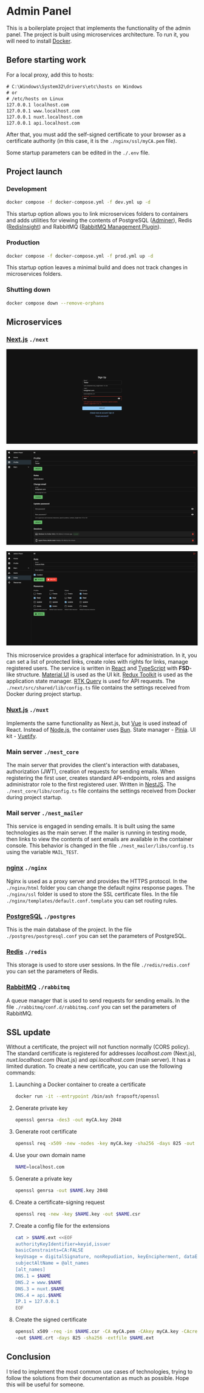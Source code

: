 # Admin Panel

This is a boilerplate project that implements the functionality of the admin panel.
The project is built using microservices architecture.
To run it, you will need to install [Docker](https://github.com/docker).

## Before starting work

For a local proxy, add this to hosts:

```
# C:\Windows\System32\drivers\etc\hosts on Windows
# or
# /etc/hosts on Linux
127.0.0.1 localhost.com
127.0.0.1 www.localhost.com
127.0.0.1 nuxt.localhost.com
127.0.0.1 api.localhost.com
```

After that, you must add the self-signed certificate to your browser as a certificate authority (in this case, it is the `./nginx/ssl/myCA.pem` file).

Some startup parameters can be edited in the `./.env` file.

## Project launch

### Development

```sh
docker compose -f docker-compose.yml -f dev.yml up -d
```

This startup option allows you to link microservices folders to containers and adds utilities for viewing the contents of PostgreSQL ([Adminer](https://github.com/vrana/adminer)), Redis ([RedisInsight](https://github.com/RedisInsight/RedisInsight)) and RabbitMQ ([RabbitMQ Management Plugin](https://github.com/rabbitmq/rabbitmq-management)).

### Production

```sh
docker compose -f docker-compose.yml -f prod.yml up -d
```

This startup option leaves a minimal build and does not track changes in microservices folders.

### Shutting down

```sh
docker compose down --remove-orphans
```

## Microservices

### [Next.js](https://github.com/vercel/next.js) `./next`

![sign-up-preview.png](sign-up-preview.png 'Sign Up Screen preview')

![profile-preview.png](profile-preview.png 'Profile Screen preview')

![admin-preview.png](admin-preview.png 'Role Screen preview')

This microservice provides a graphical interface for administration.
In it, you can set a list of protected links, create roles with rights for links, manage registered users.
The service is written in [React](https://github.com/facebook/react) and [TypeScript](https://github.com/microsoft/TypeScript) with **FSD**-like structure.
[Material UI](https://github.com/mui/material-ui) is used as the UI kit.
[Redux Toolkit](https://github.com/reduxjs/redux-toolkit) is used as the application state manager.
[RTK Query](https://github.com/rtk-incubator/rtk-query) is used for API requests.
The `./next/src/shared/lib/config.ts` file contains the settings received from Docker during project startup.

### [Nuxt.js](https://github.com/nuxt/nuxt) `./nuxt`

Implements the same functionality as Next.js, but [Vue](https://github.com/vuejs/core) is used instead of React.
Instead of [Node.js](https://github.com/nodejs), the container uses [Bun](https://github.com/oven-sh/bun).
State manager - [Pinia](https://github.com/vuejs/pinia).
UI kit - [Vuetify](https://github.com/vuetifyjs/vuetify).

### Main server `./nest_core`

The main server that provides the client's interaction with databases, authorization (JWT), creation of requests for sending emails.
When registering the first user, creates standard API-endpoints, roles and assigns administrator role to the first registered user.
Written in [NestJS](https://github.com/nestjs/nest).
The `./nest_core/libs/config.ts` file contains the settings received from Docker during project startup.

### Mail server `./nest_mailer`

This service is engaged in sending emails.
It is built using the same technologies as the main server.
If the mailer is running in testing mode, then links to view the contents of sent emails are available in the container console.
This behavior is changed in the file `./nest_mailer/libs/config.ts` using the variable `MAIL_TEST`.

### [nginx](https://github.com/nginx/agent) `./nginx`

Nginx is used as a proxy server and provides the HTTPS protocol.
In the `./nginx/html` folder you can change the default nginx response pages.
The `./nginx/ssl` folder is used to store the SSL certificate files.
In the file `./nginx/templates/default.conf.template` you can set routing rules.

### [PostgreSQL](https://github.com/postgres/postgres) `./postgres`

This is the main database of the project.
In the file `./postgres/postgresql.conf` you can set the parameters of PostgreSQL.

### [Redis](https://github.com/redis/redis) `./redis`

This storage is used to store user sessions.
In the file `./redis/redis.conf` you can set the parameters of Redis.

### [RabbitMQ](https://github.com/rabbitmq/rabbitmq-tutorials) `./rabbitmq`

A queue manager that is used to send requests for sending emails.
In the file `./rabbitmq/conf.d/rabbitmq.conf` you can set the parameters of RabbitMQ.

## SSL update

Without a certificate, the project will not function normally (CORS policy).
The standard certificate is registered for addresses _localhost.com_ (Next.js), _nuxt.localhost.com_ (Nuxt.js) and _api.localhost.com_ (main server).
It has a limited duration.
To create a new certificate, you can use the following commands:

1. Launching a Docker container to create a certificate

   ```sh
   docker run -it --entrypoint /bin/ash frapsoft/openssl
   ```

2. Generate private key

   ```sh
   openssl genrsa -des3 -out myCA.key 2048
   ```

3. Generate root certificate

   ```sh
   openssl req -x509 -new -nodes -key myCA.key -sha256 -days 825 -out myCA.pem
   ```

4. Use your own domain name

   ```sh
   NAME=localhost.com
   ```

5. Generate a private key

   ```sh
   openssl genrsa -out $NAME.key 2048
   ```

6. Create a certificate-signing request

   ```sh
   openssl req -new -key $NAME.key -out $NAME.csr
   ```

7. Create a config file for the extensions

   ```sh
   cat > $NAME.ext <<EOF
   authorityKeyIdentifier=keyid,issuer
   basicConstraints=CA:FALSE
   keyUsage = digitalSignature, nonRepudiation, keyEncipherment, dataEncipherment
   subjectAltName = @alt_names
   [alt_names]
   DNS.1 = $NAME
   DNS.2 = www.$NAME
   DNS.3 = nuxt.$NAME
   DNS.4 = api.$NAME
   IP.1 = 127.0.0.1
   EOF
   ```

8. Create the signed certificate

   ```sh
   openssl x509 -req -in $NAME.csr -CA myCA.pem -CAkey myCA.key -CAcreateserial \
   -out $NAME.crt -days 825 -sha256 -extfile $NAME.ext
   ```

## Conclusion

I tried to implement the most common use cases of technologies,
trying to follow the solutions from their documentation as much as possible.
Hope this will be useful for someone.
